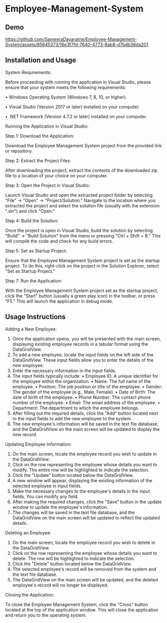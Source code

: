 # Employee-Management-System

## Demo

https://github.com/SameeraDayaratne/Employee-Management-System/assets/85645373/16e3f7fd-7640-4773-8ab8-d7bdb36da201

## Installation and Usage

System Requirements:

Before proceeding with running the application in Visual Studio, please ensure that your system meets the following requirements:

•	Windows Operating System (Windows 7, 8, 10, or higher).

•	Visual Studio (Version 2017 or later) installed on your computer.

•	.NET Framework (Version 4.7.2 or later) installed on your computer.

Running the Application in Visual Studio:

Step 1: Download the Application:

Download the Employee Management System project from the provided link or repository.

Step 2: Extract the Project Files:

After downloading the project, extract the contents of the downloaded zip file to a location of your choice on your computer.

Step 3: Open the Project in Visual Studio:

Launch Visual Studio and open the extracted project folder by selecting "File" -> "Open" -> "Project/Solution." Navigate to the location where you extracted the project and select the solution file (usually with the extension ".sln") and click "Open."

Step 4: Build the Solution:

Once the project is open in Visual Studio, build the solution by selecting "Build" -> "Build Solution" from the menu or pressing "Ctrl + Shift + B." This will compile the code and check for any build errors.

Step 5: Set as Startup Project:

Ensure that the Employee Management System project is set as the startup project. To do this, right-click on the project in the Solution Explorer, select "Set as Startup Project."

Step 7: Run the Application:

With the Employee Management System project set as the startup project, click the "Start" button (usually a green play icon) in the toolbar, or press "F5." This will launch the application in debug mode.

## Usage Instructions

Adding a New Employee:

1.	Once the application opens, you will be presented with the main screen, displaying existing employee records in a tabular format using the DataGridView.
2.	To add a new employee, locate the input fields on the left side of the DataGridView. These input fields allow you to enter the details of the new employee.
3.	Enter the necessary information in the input fields. 
4.	The input fields typically include:
•	Employee ID: A unique identifier for the employee within the organization.
•	Name: The full name of the employee.
•	Position: The job position or title of the employee.
•	Gender: The gender of the employee (e.g., Male, Female).
•	Date of Birth: The date of birth of the employee.
•	Phone Number: The contact phone number of the employee.
•	Email: The email address of the employee.
•	Department: The department to which the employee belongs.
5.	After filling out the required details, click the "Add" button located next to the input fields to add the new employee to the system.
6.	The new employee's information will be saved in the text file database, and the DataGridView on the main screen will be updated to display the new record.




Updating Employee Information:

1.	On the main screen, locate the employee record you wish to update in the DataGridView.
2.	Click on the row representing the employee whose details you want to modify. The entire row will be highlighted to indicate the selection.
3.	Click the "Update" button located below the DataGridView.
4.	A new window will appear, displaying the existing information of the selected employee in input fields.
5.	Make the necessary changes to the employee's details in the input fields. You can modify any field.
6.	After making the required changes, click the "Save" button in the update window to update the employee's information.
7.	The changes will be saved in the text file database, and the DataGridView on the main screen will be updated to reflect the updated details.
   
Deleting an Employee:

1.	On the main screen, locate the employee record you wish to delete in the DataGridView.
2.	Click on the row representing the employee whose details you want to delete. The row will be highlighted to indicate the selection.
3.	Click the "Delete" button located below the DataGridView.
4.	The selected employee's record will be removed from the system and the text file database.
5.	The DataGridView on the main screen will be updated, and the deleted employee's record will no longer be displayed.

Closing the Application:

To close the Employee Management System, click the "Cross" button located at the top of the application window. This will close the application and return you to the operating system.
